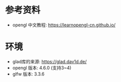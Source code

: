 # 参考资料  
- opengl 中文教程: https://learnopengl-cn.github.io/
# 环境
- glad库的来源: https://glad.dav1d.de/
- opengl 版本: 4.6.0 (支持3~4)
- glfw 版本: 3.3.6